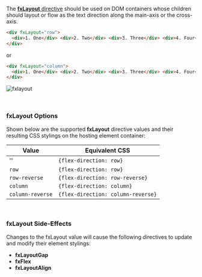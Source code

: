 The [**fxLayout** directive](https://github.com/angular/flex-layout/blob/master/src/lib/flexbox/api/layout.ts#L60-L69) should be used on DOM containers whose children should layout or flow as the text direction along the main-axis or the cross-axis. 

```html
<div fxLayout="row">
  <div>1. One</div> <div>2. Two</div> <div>3. Three</div> <div>4. Four</div>
</div>
```

or


```html
<div fxLayout="column">
  <div>1. One</div> <div>2. Two</div> <div>3. Three</div> <div>4. Four</div>
</div>
```

![fxlayout](https://cloud.githubusercontent.com/assets/210413/23197582/eda570ee-f886-11e6-95ff-d25736d3dfdb.png)

<br/>

### fxLayout Options

Shown below are the supported **fxLayout** directive values and their resulting CSS stylings on the hosting element container:

| Value | Equivalent CSS | 
| ----- | -------------- |
|  ''     | `{flex-direction: row}` |
|  `row`     | `{flex-direction: row}` |
|  `row-reverse`  | `{flex-direction: row-reverse}` |
|  `column`     | `{flex-direction: column}` |
|  `column-reverse`     | `{flex-direction: column-reverse}` |

<br/>

### fxLayout Side-Effects

Changes to the fxLayout value will cause the following directives to update and modify their element stylings:

*  **fxLayoutGap**
*  **fxFlex**
*  **fxLayoutAlign**
